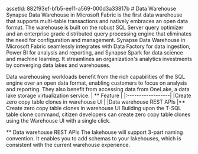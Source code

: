 assetId: 882f93ef-bfb5-ee11-a569-000d3a33817b   # Data Warehouse  Synapse Data Warehouse in Microsoft Fabric is the first data warehouse that supports multi-table transactions and natively embraces an open data format. The warehouse is built on the robust SQL Server query optimizer and an enterprise grade distributed query processing engine that eliminates the need for configuration and management. Synapse Data Warehouse in Microsoft Fabric seamlessly integrates with Data Factory for data ingestion, Power BI for analysis and reporting, and Synapse Spark for data science and machine learning. It streamlines an organization's analytics investments by converging data lakes and warehouses.

Data warehousing workloads benefit from the rich capabilities of the SQL engine over an open data format, enabling customers to focus on analysis and reporting. They also benefit from accessing data from OneLake, a data lake storage virtualization service.   |     ** Feature      |
|:------------------|    |Create zero copy table clones in warehouse UI   | |Data warehouse REST APIs   |** Create zero copy table clones in warehouse UI   Building upon the T-SQL table clone command, citizen developers can create zero
copy table clones using the Warehouse UI with a single click.

** Data warehouse REST APIs   The lakehouse will support 3-part naming convention. It enables you to add
schemas to your lakehouses, which is consistent with the current warehouse
experience.

